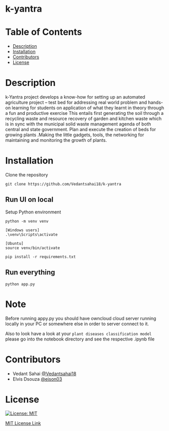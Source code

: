 # k-yantra

# Table of Contents

* [Description](https://github.com/ejson03/Medical-Chatbot#description)
* [Installation](https://github.com/ejson03/Medical-Chatbot#installation)
* [Contributors](https://github.com/ejson03/Medical-Chatbot#contributors)
* [License](https://github.com/ejson03/Medical-Chatbot#license)

# Description

k-Yantra project develops a know-how for setting up an automated agriculture project – test bed for addressing real world problem and hands-on learning for students on application of what they learnt in theory through a fun and productive exercise This entails first generating the soil through a recycling waste and resource recovery of garden and kitchen waste which is in sync with the municipal solid waste management agenda of both central and state government. Plan and execute the creation of beds for growing plants .Making the little gadgets, tools, the networking for maintaining and monitoring the growth of plants.

# Installation

Clone the repository
```
git clone https://github.com/Vedantsahai18/k-yantra
```

## Run UI on local
Setup Python environment
```
python -m venv venv

[Windows users]
.\venv\Scripts\activate

[Ubuntu]
source venv/bin/activate

pip install -r requirements.txt
```

## Run everything 
```
python app.py
```

# Note

Before running appy.py you should have owncloud cloud server running locally in your PC or somewhere else in order to server connect to it.

Also to look have a look at your ```plant diseases classification model``` please go into the notebook directory and see the respective .ipynb file


# Contributors

* Vedant Sahai [@Vedantsahai18](https://github.com/Vedantsahai18)
* Elvis Dsouza [@ejson03](https://github.com/ejson03)

# License

[![License: MIT](https://img.shields.io/badge/License-MIT-yellow.svg)](https://opensource.org/licenses/MIT)

[MIT License Link](https://github.com/ejson03/Medical-Analytica/blob/master/LICENSE)


